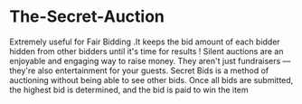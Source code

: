 # The-Secret-Auction
Extremely useful  for Fair Bidding .It keeps the bid amount of each bidder hidden from other bidders until it's time for results !
Silent auctions are an enjoyable and engaging way to raise money. They aren't just fundraisers — they're also entertainment for your guests.
Secret Bids is a method of auctioning  without being able to see other bids. Once all bids are submitted, the highest bid is determined, and the bid is paid to win the item
